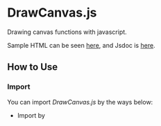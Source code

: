# DrawCanvas.js
Drawing canvas functions with javascript.  
  
Sample HTML can be seen [here](https://tsuday.github.io/DrawCanvas.js/), and Jsdoc is [here](https://tsuday.github.io/DrawCanvas.js/JsDoc/DrawCanvas.html).

## How to Use

### Import
You can import _DrawCanvas.js_ by the ways below:
* Import by _<script>_ tag in your HTML.
* Import into your app scripts by build tools(e.g. _webpack_).

### Implementation
1.Locate _canvas_ element in your HTML

2.Relate _canvas_ to DrawCanvas.js object by calling its constructor

3.Configurations like pen size or pen color can be changed by calling APIs.

4.Users can draw images by mouse dragging on _canvas_.

5.Users can undo/redo each stroke on _canvas_ with APIs.

6.Convert drawn canvas to image by calling DrawCanvas#toDataURL

7.Clear canvas by calling DrawCanvas#clear

